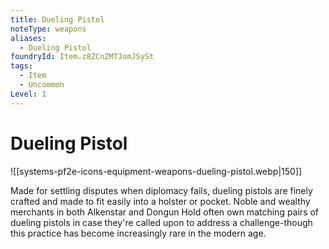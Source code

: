 ```yaml
---
title: Dueling Pistol
noteType: weapons
aliases:
  - Dueling Pistol
foundryId: Item.z8ZCnZMTJomJSySt
tags:
  - Item
  - Uncommon
Level: 1
---
```


# Dueling Pistol
![[systems-pf2e-icons-equipment-weapons-dueling-pistol.webp|150]]

Made for settling disputes when diplomacy fails, dueling pistols are finely crafted and made to fit easily into a holster or pocket. Noble and wealthy merchants in both Alkenstar and Dongun Hold often own matching pairs of dueling pistols in case they're called upon to address a challenge-though this practice has become increasingly rare in the modern age.
